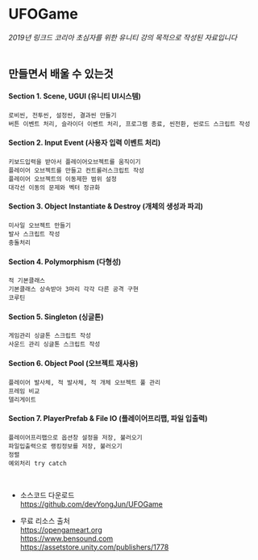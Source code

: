 UFOGame
===
_2019년 링크드 코리아 초심자를 위한 유니티 강의 목적으로 작성된 자료입니다_   
<br>

만들면서 배울 수 있는것
---

#### Section 1. Scene, UGUI (유니티 UI시스템)
	로비씬, 전투씬, 설정씬, 결과씬 만들기
	버튼 이벤트 처리, 슬라이더 이벤트 처리, 프로그램 종료, 씬전환, 씬로드 스크립트 작성

#### Section 2. Input Event (사용자 입력 이벤트 처리)
	키보드입력을 받아서 플레이어오브젝트를 움직이기
	플레이어 오브젝트를 만들고 컨트롤러스크립트 작성
	플레이어 오브젝트의 이동제한 범위 설정
	대각선 이동의 문제와 벡터 정규화   

#### Section 3. Object Instantiate & Destroy (개체의 생성과 파괴)
	미사일 오브젝트 만들기
	발사 스크립트 작성
	충돌처리  
	
#### Section 4. Polymorphism (다형성)
	적 기본클래스 
	기본클래스 상속받아 3마리 각각 다른 공격 구현
	코루틴  
	
#### Section 5. Singleton (싱글톤)
	게임관리 싱글톤 스크립트 작성
	사운드 관리 싱글톤 스크립트 작성  
	
#### Section 6. Object Pool (오브젝트 재사용)
	플레이어 발사체, 적 발사체, 적 개체 오브젝트 풀 관리
	프레임 비교
	델리게이트  
	
#### Section 7. PlayerPrefab & File IO (플레이어프리팹, 파일 입출력)
	플레이어프리팹으로 옵션창 설정을 저장, 불러오기
	파일입출력으로 랭킹정보를 저장, 불러오기 
	정렬
	예외처리 try catch  



<br>

- 소스코드 다운로드   
<https://github.com/devYongJun/UFOGame>   

- 무료 리소스 출처   
<https://opengameart.org>  
<https://www.bensound.com>  
<https://assetstore.unity.com/publishers/1778>     




